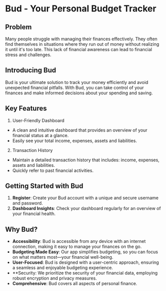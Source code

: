 # Bud - Your Personal Budget Tracker
## Problem
Many people struggle with managing their finances effectively. They often find themselves in situations where they run out of money without realizing it until it's too late. This lack of financial awareness can lead to financial stress and challenges.

## Introducing Bud
Bud is your ultimate solution to track your money efficiently and avoid unexpected financial pitfalls. With Bud, you can take control of your finances and make informed decisions about your spending and saving.

## Key Features
1. User-Friendly Dashboard
  - A clean and intuitive dashboard that provides an overview of your financial status at a glance.
  - Easily see your total income, expenses, assets and liabilities.
2. Transaction History
  - Maintain a detailed transaction history that includes: income, expenses, assets and liabilities.
  - Quickly refer to past financial activities.
  
## Getting Started with Bud
1. **Register**: Create your Bud account with a unique and secure username and password.
2. **Dashboard Insights**: Check your dashboard regularly for an overview of your financial health.
   
## Why Bud?
- **Accessibility**: Bud is accessible from any device with an internet connection, making it easy to manage your finances on the go.
- **Budgeting Made Easy**: Our app simplifies budgeting, so you can focus on what matters most—your financial well-being.
- **User-Focused**: Bud is designed with a user-centric approach, ensuring a seamless and enjoyable budgeting experience.
- **Security: We prioritize the security of your financial data, employing robust encryption and privacy measures.
- **Comprehensive**: Bud covers all aspects of personal finance.
